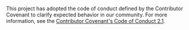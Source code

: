 This project has adopted the code of conduct defined by the Contributor Covenant to clarify expected behavior in our community. For more information, see the [Contributor Covenant's Code of Conduct 2.1](https://www.contributor-covenant.org/version/2/1/code_of_conduct/).
